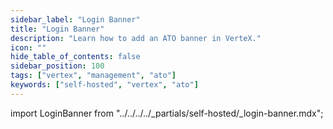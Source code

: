 ```yaml
---
sidebar_label: "Login Banner"
title: "Login Banner"
description: "Learn how to add an ATO banner in VerteX."
icon: ""
hide_table_of_contents: false
sidebar_position: 100
tags: ["vertex", "management", "ato"]
keywords: ["self-hosted", "vertex", "ato"]
---
```


import LoginBanner from "../../../../_partials/self-hosted/_login-banner.mdx";

<LoginBanner name="login-banner" edition="VerteX" />
